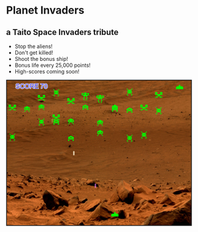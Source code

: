 # Planet Invaders

## a Taito Space Invaders tribute

-   Stop the aliens!
-   Don't get killed!
-   Shoot the bonus ship!
-   Bonus life every 25,000 points!
-   High-scores coming soon!

![Planet Invaders](res/img/planet-invaders.png)
